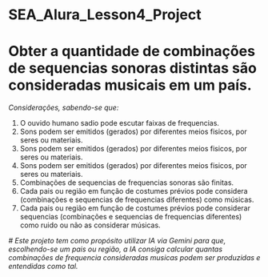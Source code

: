 # SEA_Alura_Lesson4_Project
# Obter a quantidade de combinações de sequencias sonoras distintas são consideradas musicais em um país. 
*Considerações, sabendo-se que:*
1.   O ouvido humano sadio pode escutar faixas de frequencias. 
2.   Sons podem ser emitidos (gerados) por diferentes meios fisicos, por seres ou materiais.
3.  Sons podem ser emitidos (gerados) por diferentes meios fisicos, por seres ou materiais. 
4.  Sons podem ser emitidos (gerados) por diferentes meios fisicos, por seres ou materiais. 
5.  Combinações de sequencias de frequencias sonoras são finitas. 
6.  Cada pais ou região em função de costumes prévios pode considera
(combinações e sequencias de frequencias diferentes) como músicas.
7.  Cada pais ou região em função de costumes prévios pode considerar sequencias (combinações e sequencias de frequencias diferentes) como ruido ou não as considerar músicas. 

*# Este projeto tem como propósito utilizar IA via Gemini para que, escolhendo-se um pais ou região, a IA consiga calcular quantas combinações de frequencia consideradas musicas podem ser produzidas e entendidas como tal.*

